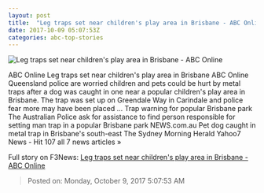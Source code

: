 ```yaml
---
layout: post
title:  "Leg traps set near children's play area in Brisbane - ABC Online"
date: 2017-10-09 05:07:53Z
categories: abc-top-stories
---
```


![Leg traps set near children's play area in Brisbane - ABC Online](http://www.abc.net.au/news/image/9030938-1x1-700x700.jpg)

ABC Online Leg traps set near children's play area in Brisbane ABC Online Queensland police are worried children and pets could be hurt by metal traps after a dog was caught in one near a popular children's play area in Brisbane. The trap was set up on Greendale Way in Carindale and police fear more may have been placed ... Trap warning for popular Brisbane park The Australian Police ask for assistance to find person responsible for setting man trap in a popular Brisbane park NEWS.com.au Pet dog caught in metal trap in Brisbane's south-east The Sydney Morning Herald Yahoo7 News - Hit 107 all 7 news articles »


Full story on F3News: [Leg traps set near children's play area in Brisbane - ABC Online](http://www.f3nws.com/n/u2RfEH)

> Posted on: Monday, October 9, 2017 5:07:53 AM
